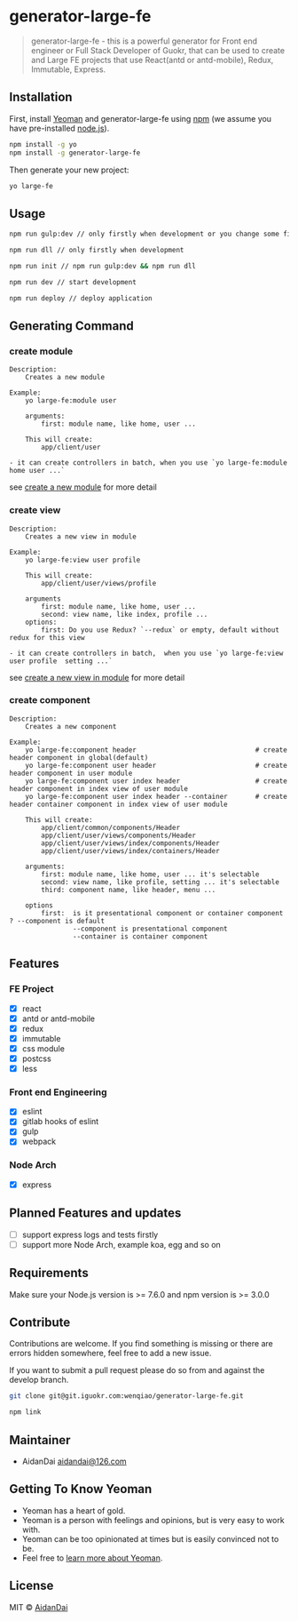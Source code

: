 # generator-large-fe

> generator-large-fe - this is a powerful generator for Front end engineer or Full Stack Developer of Guokr, that can be used to create and Large FE projects that use React(antd or antd-mobile), Redux, Immutable, Express.  

## Installation

First, install [Yeoman](http://yeoman.io) and generator-large-fe using [npm](https://www.npmjs.com/) (we assume you have pre-installed [node.js](https://nodejs.org/)).

```bash
npm install -g yo
npm install -g generator-large-fe
```

Then generate your new project:

```bash
yo large-fe
```

## Usage

```bash
npm run gulp:dev // only firstly when development or you change some file in `.client/assets`

npm run dll // only firstly when development

npm run init // npm run gulp:dev && npm run dll

npm run dev // start development

npm run deploy // deploy application
```

## Generating Command

### create module

```
Description:
    Creates a new module

Example:
    yo large-fe:module user

    arguments:
        first: module name, like home, user ...

    This will create:
        app/client/user

- it can create controllers in batch, when you use `yo large-fe:module home user ...`
```

see [create a new module](./generators/module/README.md)  for more detail

### create view

```
Description:
    Creates a new view in module

Example:
    yo large-fe:view user profile

    This will create:
        app/client/user/views/profile

    arguments
        first: module name, like home, user ...
        second: view name, like index, profile ...
    options:
        first: Do you use Redux? `--redux` or empty, default without redux for this view

- it can create controllers in batch,  when you use `yo large-fe:view user profile  setting ...`
```

see [create a new view in module](./generators/view/README.md)  for more detail

### create component

```
Description:
    Creates a new component

Example:
    yo large-fe:component header                              # create header component in global(default)
    yo large-fe:component user header                         # create header component in user module
    yo large-fe:component user index header                   # create header component in index view of user module
    yo large-fe:component user index header --container       # create header container component in index view of user module
    
    This will create:
        app/client/common/components/Header
        app/client/user/views/components/Header
        app/client/user/views/index/components/Header
        app/client/user/views/index/containers/Header

    arguments:
        first: module name, like home, user ... it's selectable
        second: view name, like profile, setting ... it's selectable
        third: component name, like header, menu ...

    options
        first:  is it presentational component or container component ? --component is default 
                --component is presentational component
                --container is container component
```

## Features

### FE Project

- [x] react
- [x] antd or antd-mobile
- [x] redux
- [x] immutable
- [x] css module
- [x] postcss
- [x] less

### Front end Engineering

- [x] eslint
- [x] gitlab hooks of eslint 
- [x] gulp
- [x] webpack

### Node Arch

- [x] express

## Planned Features and updates

- [ ] support express logs and tests firstly
- [ ] support more Node Arch, example koa, egg and so on

## Requirements

Make sure your Node.js version is >= 7.6.0 and npm version is >= 3.0.0

## Contribute

Contributions are welcome. If you find something is missing or there are errors hidden somewhere, feel free to add a new issue.

If you want to submit a pull request please do so from and against the develop branch.

```bash
git clone git@git.iguokr.com:wenqiao/generator-large-fe.git

npm link
```

## Maintainer

- AidanDai aidandai@126.com

## Getting To Know Yeoman

 * Yeoman has a heart of gold.
 * Yeoman is a person with feelings and opinions, but is very easy to work with.
 * Yeoman can be too opinionated at times but is easily convinced not to be.
 * Feel free to [learn more about Yeoman](http://yeoman.io/).

## License

MIT © [AidanDai](https://aidandai.github.io)
